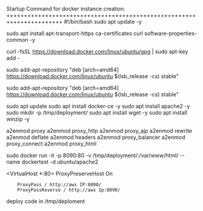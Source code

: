 Startup Command for docker instance creation.
++++++++++++++++++++++++++++++++++++++++++++++++++++++++++++++++++++++
#!/bin/bash
sudo apt update -y

sudo apt install apt-transport-https ca-certificates curl software-properties-common -y

curl -fsSL https://download.docker.com/linux/ubuntu/gpg | sudo apt-key add -

sudo add-apt-repository "deb [arch=amd64] https://download.docker.com/linux/ubuntu $(lsb_release -cs) stable"

sudo add-apt-repository "deb [arch=amd64] https://download.docker.com/linux/ubuntu $(lsb_release -cs) stable"

sudo apt update
sudo apt install docker-ce -y
sudo apt install apache2 -y 
sudo mkdir -p /tmp/deployment/
sudo apt install wget -y
sudo apt install winzip -y

a2enmod proxy
a2enmod proxy_http
a2enmod proxy_ajp
a2enmod rewrite
a2enmod deflate
a2enmod headers
a2enmod proxy_balancer
a2enmod proxy_connect
a2enmod proxy_html

sudo docker run -it -p 8090:80 -v /tmp/deployment/:/var/www/html/ --name dockertest -d ubuntu/apache2

<VirtualHost *:80>
    	ProxyPreserveHost On
            
    	ProxyPass / http://aws IP:8090/
    	ProxyPassReverse / http://aws Ip:8090/
            
</VirtualHost>

deploy code in /tmp/deploment




